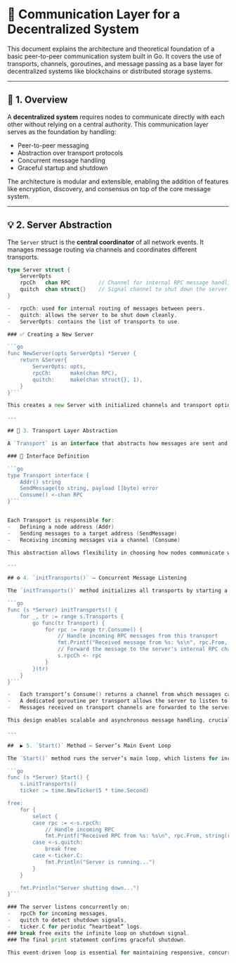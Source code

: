 # 📡 Communication Layer for a Decentralized System

This document explains the architecture and theoretical foundation of a basic peer-to-peer communication system built in Go. It covers the use of transports, channels, goroutines, and message passing as a base layer for decentralized systems like blockchains or distributed storage systems.

---

## 🧱 1. Overview

A **decentralized system** requires nodes to communicate directly with each other without relying on a central authority. This communication layer serves as the foundation by handling:

- Peer-to-peer messaging  
- Abstraction over transport protocols  
- Concurrent message handling  
- Graceful startup and shutdown

The architecture is modular and extensible, enabling the addition of features like encryption, discovery, and consensus on top of the core message system.

---

## 💡 2. Server Abstraction

 The `Server` struct is the **central coordinator** of all network events. It manages message routing via channels and coordinates different transports.

```go
type Server struct {
	ServerOpts
	rpcCh   chan RPC         // Channel for internal RPC message handling
	quitch  chan struct{}    // Signal channel to shut down the server
}

- 	rpcCh: used for internal routing of messages between peers.
-   quitch: allows the server to be shut down cleanly.
-   ServerOpts: contains the list of transports to use.

### ✅ Creating a New Server

```go
func NewServer(opts ServerOpts) *Server {
	return &Server{
		ServerOpts: opts,
		rpcCh:      make(chan RPC),
		quitch:     make(chan struct{}, 1),
	}
}```

This creates a new Server with initialized channels and transport options, making it ready to handle peer communications.

---

## 🚚 3. Transport Layer Abstraction

A `Transport` is an interface that abstracts how messages are sent and received — it could be TCP, UDP, or a mock in-memory transport like `LocalTransport`.

### 🔌 Interface Definition

```go
type Transport interface {
	Addr() string
	SendMessage(to string, payload []byte) error
	Consume() <-chan RPC
}```


Each Transport is responsible for:
- 	Defining a node address (Addr)
-	Sending messages to a target address (SendMessage)
-	Receiving incoming messages via a channel (Consume)

This abstraction allows flexibility in choosing how nodes communicate without modifying the server logic.

---

## ⚙️ 4. `initTransports()` – Concurrent Message Listening

The `initTransports()` method initializes all transports by starting a separate goroutine for each transport to listen for incoming messages concurrently.

```go
func (s *Server) initTransports() {
	for _, tr := range s.Transports {
		go func(tr Transport) {
			for rpc := range tr.Consume() {
				// Handle incoming RPC messages from this transport
				fmt.Printf("Received message from %s: %s\n", rpc.From, string(rpc.Payload))
				// Forward the message to the server's internal RPC channel for processing
				s.rpcCh <- rpc
			}
		}(tr)
	}
}```

-   Each transport’s Consume() returns a channel from which messages can be read.
-   A dedicated goroutine per transport allows the server to listen to multiple transports simultaneously without blocking.
-   Messages received on transport channels are forwarded to the server’s central rpcCh channel for unified handling.

This design enables scalable and asynchronous message handling, crucial for decentralized network communication.

---

##  ▶️ 5. `Start()` Method – Server’s Main Event Loop

The `Start()` method runs the server’s main loop, which listens for incoming messages, shutdown signals, and periodic status updates.

```go
func (s *Server) Start() {
	s.initTransports()
	ticker := time.NewTicker(5 * time.Second)

free:
	for {
		select {
		case rpc := <-s.rpcCh:
			// Handle incoming RPC
			fmt.Printf("Received RPC from %s: %s\n", rpc.From, string(rpc.Payload))
		case <-s.quitch:
			break free
		case <-ticker.C:
			fmt.Println("Server is running...")
		}
	}

	fmt.Println("Server shutting down...")
}```

### The server listens concurrently on:
-   rpcCh for incoming messages,
-   quitch to detect shutdown signals,
-   ticker.C for periodic “heartbeat” logs.
### break free exits the infinite loop on shutdown signal.
### The final print statement confirms graceful shutdown.

This event-driven loop is essential for maintaining responsive, concurrent communication in decentralized systems.